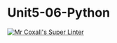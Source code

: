 # Unit5-06-Python
[![Mr Coxall's Super Linter](https://github.com/ICS3U-Programming-Kent-Gatera/workflows/Mr%20Coxall's%20Super%20Linter/badge.svg)](https://github.com/ICS3U-Programming-Kent-Gatera/actions/)
